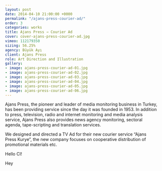 ```yaml
---
layout: post
date: 2014-04-10 21:00:00 +0000
permalink: "/ajans-press-courier-ad/"
order: 3
categories: works
title: Ajans Press ⇾ Courier Ad
cover: cover-ajans-press-courier-ad.jpg
vimeo: 112179350
sizing: 56.25%
agency: Büyük Ayı
client: Ajans Press
role: Art Direction and Illustration
gallery:
- image: ajans-press-courier-ad-01.jpg
- image: ajans-press-courier-ad-02.jpg
- image: ajans-press-courier-ad-03.jpg
- image: ajans-press-courier-ad-04.jpg
- image: ajans-press-courier-ad-05.jpg
- image: ajans-press-courier-ad-06.jpg
---
```


Ajans Press, the pioneer and leader of media monitoring business in Turkey, has been providing service since the day it was founded in 1953. In addition to press, television, radio and internet monitoring and media analysis service, Ajans Press also provides news agency monitoring, sectoral agenda, tape-scripting and translation services.

We designed and directed a TV Ad for their new courier service “Ajans Press Kurye”, the new company focuses on cooperative distribution of promotional materials etc.

Hello CI!

Hey